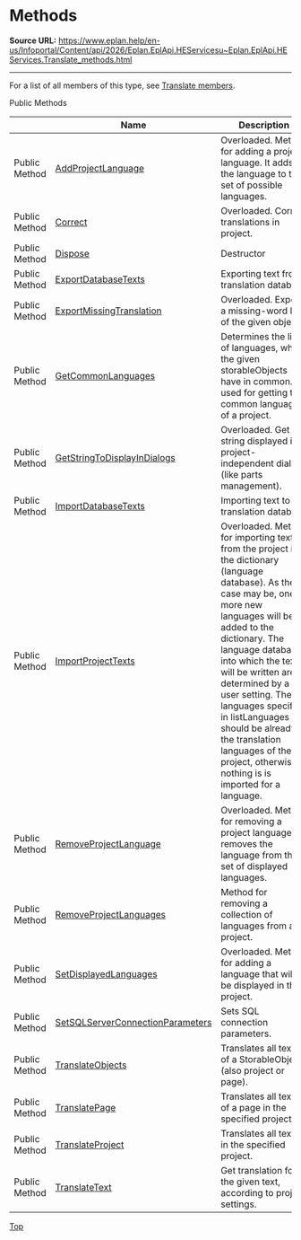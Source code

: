 # Methods

**Source URL:** https://www.eplan.help/en-us/Infoportal/Content/api/2026/Eplan.EplApi.HEServicesu~Eplan.EplApi.HEServices.Translate_methods.html

---

For a list of all members of this type, see [Translate members](Eplan.EplApi.HEServicesu~Eplan.EplApi.HEServices.Translate_members.html).

Public Methods

|  | Name | Description |
| --- | --- | --- |
| Public Method | [AddProjectLanguage](Eplan.EplApi.HEServicesu~Eplan.EplApi.HEServices.Translate~AddProjectLanguage.html) | Overloaded. Method for adding a project language. It adds the language to the set of possible languages. |
| Public Method | [Correct](Eplan.EplApi.HEServicesu~Eplan.EplApi.HEServices.Translate~Correct.html) | Overloaded. Correct translations in project. |
| Public Method | [Dispose](Eplan.EplApi.HEServicesu~Eplan.EplApi.HEServices.Translate~Dispose().html) | Destructor |
| Public Method | [ExportDatabaseTexts](Eplan.EplApi.HEServicesu~Eplan.EplApi.HEServices.Translate~ExportDatabaseTexts.html) | Exporting text from translation database |
| Public Method | [ExportMissingTranslation](Eplan.EplApi.HEServicesu~Eplan.EplApi.HEServices.Translate~ExportMissingTranslation.html) | Overloaded. Exports a missing-word list of the given objects. |
| Public Method | [GetCommonLanguages](Eplan.EplApi.HEServicesu~Eplan.EplApi.HEServices.Translate~GetCommonLanguages.html) | Determines the list of languages, which the given storableObjects have in common. Is used for getting the common languages of a project. |
| Public Method | [GetStringToDisplayInDialogs](Eplan.EplApi.HEServicesu~Eplan.EplApi.HEServices.Translate~GetStringToDisplayInDialogs.html) | Overloaded. Get string displayed in project-independent dialogs (like parts management). |
| Public Method | [ImportDatabaseTexts](Eplan.EplApi.HEServicesu~Eplan.EplApi.HEServices.Translate~ImportDatabaseTexts.html) | Importing text to translation database |
| Public Method | [ImportProjectTexts](Eplan.EplApi.HEServicesu~Eplan.EplApi.HEServices.Translate~ImportProjectTexts.html) | Overloaded. Method for importing texts from the project into the dictionary (language database). As the case may be, one or more new languages will be added to the dictionary. The language database into which the texts will be written are determined by a user setting. The languages specified in listLanguages should be already in the translation languages of the project, otherwise nothing is is imported for a language. |
| Public Method | [RemoveProjectLanguage](Eplan.EplApi.HEServicesu~Eplan.EplApi.HEServices.Translate~RemoveProjectLanguage.html) | Overloaded. Method for removing a project language. It removes the language from the set of displayed languages. |
| Public Method | [RemoveProjectLanguages](Eplan.EplApi.HEServicesu~Eplan.EplApi.HEServices.Translate~RemoveProjectLanguages.html) | Method for removing a collection of languages from a project. |
| Public Method | [SetDisplayedLanguages](Eplan.EplApi.HEServicesu~Eplan.EplApi.HEServices.Translate~SetDisplayedLanguages.html) | Overloaded. Method for adding a language that will be displayed in the project. |
| Public Method | [SetSQLServerConnectionParameters](Eplan.EplApi.HEServicesu~Eplan.EplApi.HEServices.Translate~SetSQLServerConnectionParameters.html) | Sets SQL connection parameters. |
| Public Method | [TranslateObjects](Eplan.EplApi.HEServicesu~Eplan.EplApi.HEServices.Translate~TranslateObjects.html) | Translates all texts of a StorableObject (also project or page). |
| Public Method | [TranslatePage](Eplan.EplApi.HEServicesu~Eplan.EplApi.HEServices.Translate~TranslatePage.html) | Translates all texts of a page in the specified project. |
| Public Method | [TranslateProject](Eplan.EplApi.HEServicesu~Eplan.EplApi.HEServices.Translate~TranslateProject.html) | Translates all texts in the specified project. |
| Public Method | [TranslateText](Eplan.EplApi.HEServicesu~Eplan.EplApi.HEServices.Translate~TranslateText.html) | Get translation for the given text, according to project settings. |

[Top](#top)
